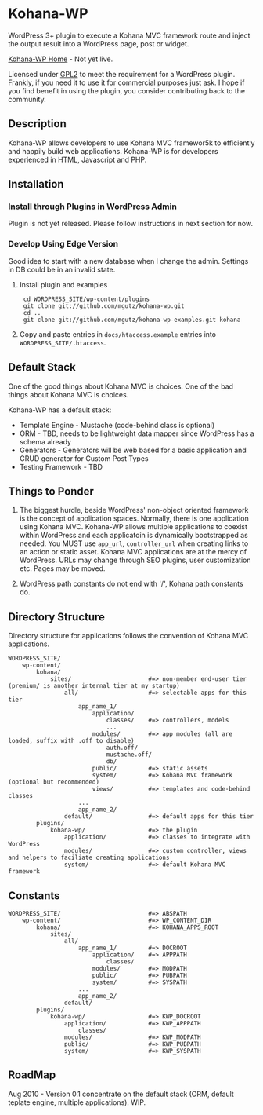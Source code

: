# Kohana-WP

WordPress 3+ plugin to execute a Kohana MVC framework route and inject
the output result into a WordPress page, post or widget.

[Kohana-WP Home](http://kohana-wp.mgutz.com) - Not yet live.

Licensed under [GPL2](http://www.gnu.org/licenses/old-licenses/gpl-2.0.html) to meet the
requirement for a WordPress plugin. Frankly, if you need it to use it for commercial purposes just ask. 
I hope if you find benefit in using the plugin, you consider contributing back to the community.

## Description

Kohana-WP allows developers to use Kohana MVC framewor5k to efficiently and happily build 
web applications. Kohana-WP is for developers experienced in HTML, Javascript and PHP.

## Installation

### Install through Plugins in WordPress Admin

Plugin is not yet released. Please follow instructions in next section for now.

### Develop Using Edge Version

Good idea to start with a new database when I change the admin. Settings in DB could be in an invalid state.

1. Install plugin and examples

        cd WORDPRESS_SITE/wp-content/plugins
        git clone git://github.com/mgutz/kohana-wp.git
        cd ..
        git clone git://github.com/mgutz/kohana-wp-examples.git kohana

2. Copy and paste entries in `docs/htaccess.example` entries into `WORDPRESS_SITE/.htaccess`.

## Default Stack

One of the good things about Kohana MVC is choices. One of the bad things about Kohana MVC is choices.

Kohana-WP has a default stack:

* Template Engine - Mustache (code-behind class is optional)
* ORM - TBD, needs to be lightweight data mapper since WordPress has a schema already
* Generators - Generators will be web based for a basic application and CRUD generator for Custom Post Types
* Testing Framework - TBD

## Things to Ponder

1. The biggest hurdle, beside WordPress' non-object oriented framework is the concept of application spaces.
   Normally, there is
   one application using Kohana MVC. Kohana-WP allows multiple applications to coexist within
   WordPress and each applicatoin is dynamically bootstrapped as needed. You MUST use `app_url`,
   `controller_url` when creating links
   to an action or static asset. Kohana MVC applications are at the mercy of WordPress.
   URLs may change through SEO plugins, user customization etc. Pages may be moved.
   
2. WordPress path constants do not end with '/', Kohana path constants do.


## Directory Structure

Directory structure for applications follows the convention of Kohana MVC applications. 

    WORDPRESS_SITE/
        wp-content/
            kohana/
                sites/                      #=> non-member end-user tier (premium/ is another internal tier at my startup)
                    all/                    #=> selectable apps for this tier
                        app_name_1/
                            application/    
                                classes/    #=> controllers, models
                                ...
                            modules/        #=> app modules (all are loaded, suffix with .off to disable)
                                auth.off/
                                mustache.off/
                                db/
                            public/         #=> static assets
                            system/         #=> Kohana MVC framework (optional but recommended)
                            views/          #=> templates and code-behind classes
                        ...
                        app_name_2/
                    default/                #=> default apps for this tier
            plugins/
                kohana-wp/                  #=> the plugin
                    application/            #=> classes to integrate with WordPress
                    modules/                #=> custom controller, views and helpers to faciliate creating applications
                    system/                 #=> default Kohana MVC framework

## Constants

    WORDPRESS_SITE/                         #=> ABSPATH
        wp-content/                         #=> WP_CONTENT_DIR
            kohana/                         #=> KOHANA_APPS_ROOT
                sites/                      
                    all/                    
                        app_name_1/         #=> DOCROOT
                            application/    #=> APPPATH 
                                classes/
                            modules/        #=> MODPATH
                            public/         #=> PUBPATH 
                            system/         #=> SYSPATH
                        ...
                        app_name_2/
                    default/                
            plugins/
                kohana-wp/                  #=> KWP_DOCROOT
                    application/            #=> KWP_APPPATH
                        classes/
                    modules/                #=> KWP_MODPATH
                    public/                 #=> KWP_PUBPATH
                    system/                 #=> KWP_SYSPATH
                
## RoadMap

Aug 2010 - Version 0.1 concentrate on the default stack (ORM, default teplate engine, multiple applications). WIP.
